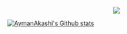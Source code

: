<p align="center">
<img src="https://media2.giphy.com/media/Ah3zHH7hvsSB2/giphy.gif?cid=ecf05e47vmxycyh1a829h6rjm98fnvbuo3p2gczpa25agibc&rid=giphy.gif&ct=g"/>
</p>

[![AymanAkashi's Github stats](https://github-readme-stats.vercel.app/api?username=AymanAkashi&count_private=true&show_icons=true&hide=contribs,issues&hide_border=true&theme=calm)](https://github.com/AymanAkashi?tab=repositories)





